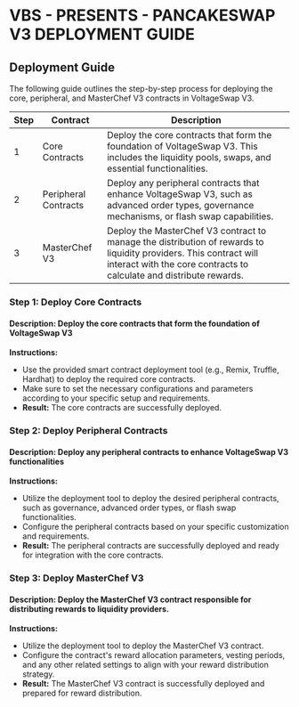 # VBS - PRESENTS - PANCAKESWAP V3 DEPLOYMENT GUIDE

## Deployment Guide

The following guide outlines the step-by-step process for deploying the core, peripheral, and MasterChef V3 contracts in VoltageSwap V3.

| Step | Contract              | Description                                                     |
| ---- | --------------------- | --------------------------------------------------------------- |
| 1    | Core Contracts        | Deploy the core contracts that form the foundation of VoltageSwap V3. This includes the liquidity pools, swaps, and essential functionalities. |
| 2    | Peripheral Contracts  | Deploy any peripheral contracts that enhance VoltageSwap V3, such as advanced order types, governance mechanisms, or flash swap capabilities. |
| 3    | MasterChef V3         | Deploy the MasterChef V3 contract to manage the distribution of rewards to liquidity providers. This contract will interact with the core contracts to calculate and distribute rewards. |

### Step 1: Deploy Core Contracts

#### Description: Deploy the core contracts that form the foundation of VoltageSwap V3

**Instructions:**

- Use the provided smart contract deployment tool (e.g., Remix, Truffle, Hardhat) to deploy the required core contracts.
- Make sure to set the necessary configurations and parameters according to your specific setup and requirements.  
- **Result:** The core contracts are successfully deployed.

### Step 2: Deploy Peripheral Contracts

#### Description: Deploy any peripheral contracts to enhance VoltageSwap V3 functionalities

**Instructions:**

- Utilize the deployment tool to deploy the desired peripheral contracts, such as governance, advanced order types, or flash swap functionalities.
- Configure the peripheral contracts based on your specific customization and requirements.  
- **Result:** The peripheral contracts are successfully deployed and ready for integration with the core contracts.

### Step 3: Deploy MasterChef V3

#### Description: Deploy the MasterChef V3 contract responsible for distributing rewards to liquidity providers.

**Instructions:**

- Utilize the deployment tool to deploy the MasterChef V3 contract.
- Configure the contract's reward allocation parameters, vesting periods, and any other related settings to align with your reward distribution strategy.  
- **Result:** The MasterChef V3 contract is successfully deployed and prepared for reward distribution.

